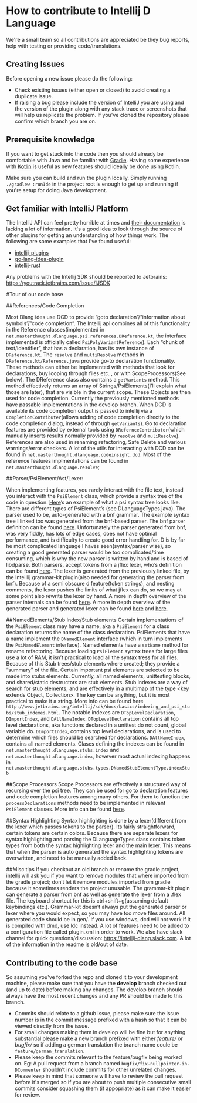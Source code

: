 How to contribute to Intellij D Language
========================================

We're a small team so all contributions are appreciated be they bug reports, help with testing or providing code/translations.

## Creating Issues

Before opening a new issue please do the following:

 - Check existing issues (either open or closed) to avoid creating a duplicate issue.
 - If raising a bug please include the version of IntelliJ you are using and the version of the plugin along with any stack trace or screenshots that will help us replicate the problem. If you've cloned the repository please confirm which branch you are on.

## Prerequisite knowledge

If you want to get stuck into the code then you should already be comfortable with Java and be familiar with [Gradle](https://gradle.org/). Having some experience with [Kotlin](https://kotlinlang.org/) is useful as new features should ideally be done using Kotlin.

Make sure you can build and run the plugin locally. Simply running `./gradlew :runIde` in the project root is enough to get up and running if you're setup for doing Java development.

## Get familiar with IntelliJ Platform

The IntelliJ API can feel pretty horrible at times and [their documentation](http://www.jetbrains.org/intellij/sdk/docs/welcome.html) is lacking a lot of information. It's a good idea to look through the source of other plugins for getting an understanding of how things work. The following are some examples that I've found useful:

 - [intellij-plugins](https://github.com/JetBrains/intellij-plugins)
 - [go-lang-idea-plugin](https://github.com/go-lang-plugin-org/go-lang-idea-plugin)
 - [intellij-rust](https://github.com/intellij-rust/intellij-rust)

Any problems with the Intellij SDK should be reported to Jetbrains: https://youtrack.jetbrains.com/issue/IJSDK

#Tour of our code base


##References/Code Completion

Most Dlang ides use DCD to provide “goto declaration”/”information about symbols”/”code completion”. The Intellij api combines all of this functionality in the Reference classes(implemented in `net.masterthought.dlanguage.psi.references.DReference.kt`, the interface implemented is officially called `PsiPolyVariantReference`). Each “chunk of text/identifier”, that has a declaration, has its own instance of `DReference.kt`. The `resolve` and `multiResolve` methods in `DReference.kt/Reference.java` provide go-to declaration functionality. These methods can either be implemented with methods that look for declarations, buy looping through files etc. , or with ScopeProcessors(See below). The DReference class also contains a `getVariants` method. This method effectively returns an array of Strings/PsiElements(I’ll explain what those are later), that are visible in the current scope. These Objects are then used for code completion. Currently the previously mentioned methods have passable implementations in the develop branch. When DCD is available its code completion output is passed to intellij via a `CompletionContributer`(allows adding of code completion directly to the code completion dialog, instead of through `getVariants`). Go to declaration features are provided by external tools using `DRefernceContributor`(which manually inserts results normally provided by `resolve` and `muliResolve`). References are also used in renaming refactoring, Safe Delete and various warnings/error checkers. A lot of the utils for interacting with DCD can be found in `net.masterthought.dlanguage.codeinsight.dcd`. Most of the reference features implmentations can be found in `net.masterthought.dlanguage.resolve`;

##Parser/PsiElement/Ast/Lexer:

When implementing features, you rarely interact with the file text, instead you interact with the `PsiElement` class, which provide a syntax tree of the code in question. [Here](https://github.com/intellij-dlanguage/intellij-dlanguage/blob/master/src/test/resources/gold/parser/expected/arrays_bounds_checking.txt)’s an example of what a psi syntax tree looks like. There are different types of PsiElement’s (see DLanguageTypes.java). The parser used to be, auto-generated  with a bnf grammar. The example syntax tree I linked too was generated from the bnf-based parser. The bnf parser definition can be found [here](https://github.com/intellij-dlanguage/intellij-dlanguage/blob/master/src/main/java/net/masterthought/dlanguage/grammar/DLanguage.bnf). Unfortunately the parser generated from bnf, was very fiddly, has lots of edge cases, does not have optimal performance, and is difficulty to create good error handling for. D is by far he most complicated language I haves seen(syntax/parser wise), so creating a good generated parser would be too complicated/time consuming, which is why the new parser is written by hand and is based of libdparse. Both parsers, accept tokens from a jflex lexer, who’s definition can be found [here](https://github.com/intellij-dlanguage/intellij-dlanguage/blob/master/src/main/java/net/masterthought/dlanguage/lexer/DLanguageLexer.flex). The lexer is generated from the previously linked file, by the Intelllij grammar-kit plugin(also needed for generating the parser from bnf). Because of a semi obscure d feature(token strings), and nesting comments, the lexer pushes the limits of what jflex can do, so we may at some point also rewrite the lexer by hand. A more in depth overview of the parser internals can be found [here](http://www.jetbrains.org/intellij/sdk/docs/reference_guide/custom_language_support/implementing_parser_and_psi.html). A more in depth overview of the generated parser and generated lexer can be found [here](http://www.jetbrains.org/intellij/sdk/docs/tutorials/custom_language_support/grammar_and_parser.html) and [here](http://www.jetbrains.org/intellij/sdk/docs/tutorials/custom_language_support/lexer_and_parser_definition.html).

##NamedElements/Stub Index/Stub elements
Certain implementations of the `PsiElement` class may have a name, aka a `PsiElement` for a class declaration returns the name of the class declaration. PsiElements that have a name implement the `DNamedElement` interface (which in turn implements the `PsiNamedElement` interface). Named elements have a `setName` method for rename refactoring. Because loading `PsiElement` syntax trees for large files use a lot of RAM, it isn’t practical to load all the syntax tress for all files. Because of this Stub trees/stub elements where created; they provide a “summary” of the file. Certain important psi elements are selected to be made into stubs elements. Currently, all named elements, unittesting blocks, and shared/static destructors are stub elements. Stub indexes are a way of search for stub elements, and are effectively in a multimap of the type <key extends Object, Collection<StubElement>>. The key can be anything, but it is most practical to make it a string. More info can be found here `http://www.jetbrains.org/intellij/sdk/docs/basics/indexing_and_psi_stubs/stub_indexes.html`. The notable indexes are `DTopLevelDeclaration`, `DImportIndex`, and `DAllNameIndex`. `DTopLevelDeclaration` contains all top level declarations, aka functions declared in a unittest do not count, global variable do. `DImportIndex`, contains top level declarations, and is used to determine which files should be searched for declarations. `DAllNameIndex`, contains all named elements. Clases defining the indexes can be found in `net.masterthought.dlanguage.stubs.index` and `net.masterthought.dlanguage.index`, however most actual indexing happens in `net.masterthought.dlanguage.stubs.types.DNamedStubElementType.indexStub`

##Scope Processors
Scope Processors are effectively a structured way of recursing over the psi tree. They can be used for go to declaration features and code completion features among many others. For them to function the `processDeclarations` methods need to be implemented in relevant `PsiElement` classes. More info can be found [here](http://www.jetbrains.org/intellij/sdk/docs/reference_guide/custom_language_support/references_and_resolve.html).


##Syntax Highlighting
Syntax highlighting is done by a lexer(different from the lexer which passes tokens to the parser). Its fairly straightforward, certain tokens are certain colors. Because there are separate lexers for syntax highlighting and parsing the DLanguageTypes class contains token types from both the syntax highlighting lexer and the main lexer. This means that when the parser is auto generated the syntax highlighting tokens are overwritten, and need to be manually added back. 


##Misc tips
If you checkout an old branch or rename the gradle project, intellij will ask you if you want to remove modules that where imported from the gradle project; don’t let it remove modules imported from gradle because it sometimes renders the project unusable.  The grammar-kit plugin can generate a parser from bnf as well as generate the lexer from a .flex file. The keyboard shortcut for this is ctrl+shift+g(assuming default keybindings etc.). Grammar-kit doesn’t always put the generated parser or lexer where you would expect, so you may have too move files around. All generated code should be in gen/.  If you use windows, dcd will not work if it is compiled with dmd, use ldc instead. A lot of features need to be added to a configuration file called plugin.xml in order to work. We also have slack channel for quick questions/discussion: https://intellij-dlang.slack.com. A lot of the information in the readme is old/out of date.


## Contributing to the code base

So assuming you've forked the repo and cloned it to your development machine, please make sure that you have the **develop** branch checked out (and up to date) before making any changes. The develop branch should always have the most recent changes and any PR should be made to this branch.

 - Commits should relate to a github issue, please make sure the issue number is in the commit message prefixed with a hash so that it can be viewed directly from the issue.
 - For small changes making them in develop will be fine but for anything substantial please make a new branch prefixed with either _feature/_ or _bugfix/_ so if adding a german translation the branch name coule be `feature/german_translation`.
 - Please keep the commits relevant to the feature/bugfix being worked on. Eg: A pull request from a branch named `bugfix/fix-nullpointer-in-DCommenter` shouldn't include commits for other unrelated changes.
 - Please keep in mind that someone will have to review the pull request before it's merged so if you are about to push multiple consecutive small commits consider squashing them (if appopriate) as it can make it easier for review.
 

